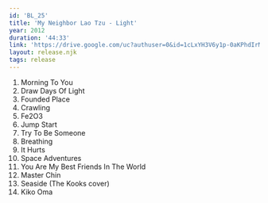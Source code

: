 ```yaml
---
id: 'BL_25'
title: 'My Neighbor Lao Tzu - Light'
year: 2012
duration: '44:33'
link: 'https://drive.google.com/uc?authuser=0&id=1cLxYH3V6y1p-0aKPhdIrMJFZr4VtR6fC&export=download'
layout: release.njk
tags: release
---
```


01. Morning To You
02. Draw Days Of Light
03. Founded Place
04. Crawling
05. Fe2O3
06. Jump Start
07. Try To Be Someone
08. Breathing
09. It Hurts
10. Space Adventures
11. You Are My Best Friends In The World
12. Master Chin
13. Seaside (The Kooks cover)
14. Kiko Oma